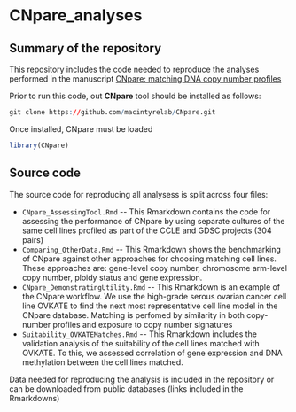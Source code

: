 # CNpare_analyses

## Summary of the repository 
This repository includes the code needed to reproduce the analyses performed in the manuscript [CNpare: matching DNA copy number profiles](https://www.biorxiv.org/content/10.1101/2021.09.28.462193v1) 

Prior to run this code, out **CNpare** tool should be installed as follows:

``` r
git clone https://github.com/macintyrelab/CNpare.git
```

Once installed, CNpare must be loaded

``` r
library(CNpare)
```

## Source code

The source code for reproducing all analysess is split across four files:

* `CNpare_AssessingTool.Rmd` -- This Rmarkdown contains the code for assessing the performance of CNpare by using separate cultures of the same cell lines profiled as part of the CCLE and GDSC projects (304 pairs)
* `Comparing_OtherData.Rmd` -- This Rmarkdown shows the benchmarking of CNpare against other approaches for choosing matching cell lines. These approaches are: gene-level copy number, chromosome arm-level copy number, ploidy status and gene expression. 
* `CNpare_DemonstratingUtility.Rmd` -- This Rmarkdown is an example of the CNpare workflow. We use the high-grade serous ovarian cancer cell line OVKATE to find the next most representative cell line model in the CNpare database. Matching is perfomed by similarity in both copy-number profiles and exposure to copy number signatures
* `Suitability_OVKATEMatches.Rmd` -- This Rmarkdown includes the validation analysis of the suitability of the cell lines matched with OVKATE. To this, we assessed correlation of gene expression and DNA methylation between the cell lines matched. 

Data needed for reproducing the analysis is included in the repository or can be downloaded from public databases (links included in the Rmarkdowns)
